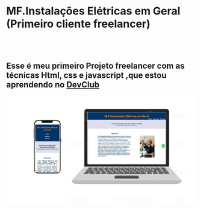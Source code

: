 <h1>MF.Instalações Elétricas em Geral (Primeiro cliente freelancer) </h1>
<br>
<br>
<h2>Esse é meu primeiro Projeto freelancer com as técnicas Html, css e javascript ,que estou aprendendo no <a href="https://rodolfomori.com.br/devclub">DevClub</a> </h2>
<img src="https://github.com/jacqueduda/MF-el-trica/blob/main/assets/lendaaa.png?raw=true"/>
